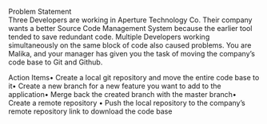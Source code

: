 Problem Statement<br>
Three Developers are working in Aperture Technology Co. 
Their company wants a better Source Code Management System because the earlier tool tended to save redundant code. 
Multiple Developers working simultaneously on the same block of code also caused problems. 
You are Malika, and your manager has given you the task of moving the company’s code base to Git and Github. 

Action Items•
Create a local git repository and move the entire code base to it•
Create a new branch for a new feature you want to add to the application•
Merge back the created branch with the master branch•
Create a remote repository •
Push the local repository to the company’s remote repository link to download the code base
